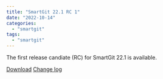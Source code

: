 ```yaml
---
title: "SmartGit 22.1 RC 1"
date: "2022-10-14"
categories: 
  - "smartgit"
tags: 
  - "smartgit"
---
```


The first release candiate (RC) for SmartGit 22.1 is available.

[Download](http://www.syntevo.com/smartgit/preview) [Change log](http://www.syntevo.com/smartgit/changelog-eap.txt)
